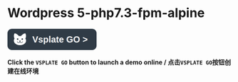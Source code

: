 # Wordpress 5-php7.3-fpm-alpine

<a href="https://www.vsplate.com/?docker-compose=https://github.com/vsplate/dcenvs/wordpress/5-php7.3-fpm-alpine"><img alt="VSPLATE GO" src="https://raw.githubusercontent.com/vsplate/images/master/vsgo_btn.png" width="200px"></a>

**Click the `VSPLATE GO` button to launch a demo online / 点击`VSPLATE GO`按钮创建在线环境**